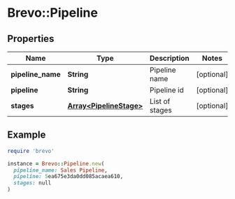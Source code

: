 # Brevo::Pipeline

## Properties

| Name | Type | Description | Notes |
| ---- | ---- | ----------- | ----- |
| **pipeline_name** | **String** | Pipeline name | [optional] |
| **pipeline** | **String** | Pipeline id | [optional] |
| **stages** | [**Array&lt;PipelineStage&gt;**](PipelineStage.md) | List of stages | [optional] |

## Example

```ruby
require 'brevo'

instance = Brevo::Pipeline.new(
  pipeline_name: Sales Pipeline,
  pipeline: 5ea675e3da0dd085acaea610,
  stages: null
)
```

